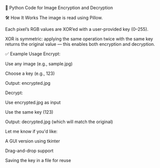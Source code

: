 🔐 Python Code for Image Encryption and Decryption

🛠️ How It Works
The image is read using Pillow.

Each pixel’s RGB values are XOR’ed with a user-provided key (0–255).

XOR is symmetric: applying the same operation twice with the same key returns the original value — this enables both encryption and decryption.

✅ Example Usage
Encrypt:

Use any image (e.g., sample.jpg)

Choose a key (e.g., 123)

Output: encrypted.jpg

Decrypt:

Use encrypted.jpg as input

Use the same key (123)

Output: decrypted.jpg (which will match the original)

Let me know if you'd like:

A GUI version using tkinter

Drag-and-drop support

Saving the key in a file for reuse
